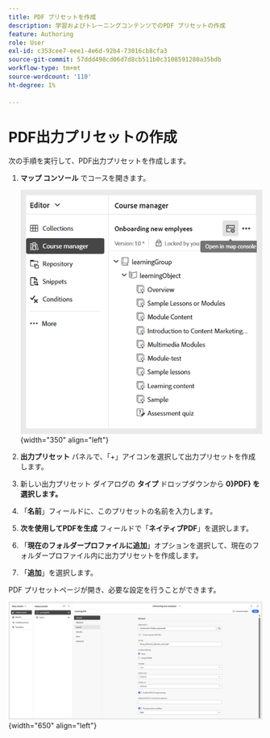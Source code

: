 ```yaml
---
title: PDF プリセットを作成
description: 学習およびトレーニングコンテンツでのPDF プリセットの作成
feature: Authoring
role: User
exl-id: c353cee7-eee1-4e6d-92b4-73016cb8cfa3
source-git-commit: 57ddd498cd06d7d8cb511b0c3108591280a35bdb
workflow-type: tm+mt
source-wordcount: '110'
ht-degree: 1%

---
```


# PDF出力プリセットの作成

次の手順を実行して、PDF出力プリセットを作成します。

1. **マップ コンソール** でコースを開きます。

   ![](assets/open-in-map-console.png){width="350" align="left"}

1. **出力プリセット** パネルで、「+」アイコンを選択して出力プリセットを作成します。
1. 新しい出力プリセット ダイアログの **タイプ** ドロップダウンから **0&rbrace;PDF&rbrace; を選択します。**
1. 「**名前**」フィールドに、このプリセットの名前を入力します。
1. **次を使用してPDFを生成** フィールドで「**ネイティブPDF**」を選択します。
1. 「**現在のフォルダープロファイルに追加**」オプションを選択して、現在のフォルダープロファイル内に出力プリセットを作成します。
1. 「**追加**」を選択します。

PDF プリセットページが開き、必要な設定を行うことができます。

![](assets/learning-pdf-preset.png){width="650" align="left"}
